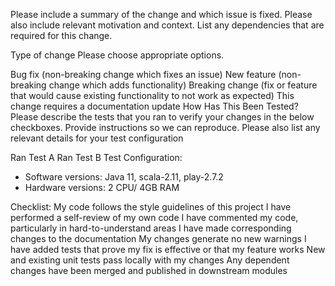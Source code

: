 Please include a summary of the change and which issue is fixed. Please also include relevant motivation and context. List any dependencies that are required for this change.

Type of change
Please choose appropriate options.

 Bug fix (non-breaking change which fixes an issue)
 New feature (non-breaking change which adds functionality)
 Breaking change (fix or feature that would cause existing functionality to not work as expected)
 This change requires a documentation update
How Has This Been Tested?
Please describe the tests that you ran to verify your changes in the below checkboxes. Provide instructions so we can reproduce. Please also list any relevant details for your test configuration

 Ran Test A
 Ran Test B
Test Configuration:

* Software versions: Java 11, scala-2.11, play-2.7.2
* Hardware versions: 2 CPU/ 4GB RAM

Checklist:
 My code follows the style guidelines of this project
 I have performed a self-review of my own code
 I have commented my code, particularly in hard-to-understand areas
 I have made corresponding changes to the documentation
 My changes generate no new warnings
 I have added tests that prove my fix is effective or that my feature works
 New and existing unit tests pass locally with my changes
 Any dependent changes have been merged and published in downstream modules